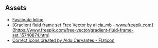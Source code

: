 ## Assets
- [Fascinate Inline](https://fonts.google.com/specimen/Fascinate+Inline)
- [Gradient fluid frame set Free Vector by alicia_mb - www.freepik.com](!https://www.freepik.com/free-vector/gradient-fluid-frame-set_15740874.htm)
- [Correct icons created by Aldo Cervantes - Flaticon](https://www.flaticon.com/free-icons/correct)